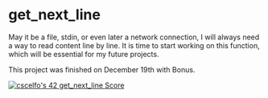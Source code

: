 # get_next_line

May it be a file, stdin, or even later a network connection, I will always need a way to read content line by line. It is time to start working on this function, which will be essential for my future projects.

This project was finished on December 19th with Bonus.

[![cscelfo's 42 get_next_line Score](https://badge42.vercel.app/api/v2/clg22s3a2000608ml2qvs6aly/project/2878670)](https://github.com/JaeSeoKim/badge42)
